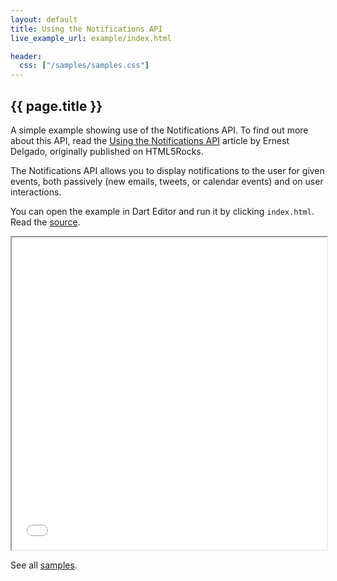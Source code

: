 ```yaml
---
layout: default
title: Using the Notifications API
live_example_url: example/index.html

header:
  css: ["/samples/samples.css"]
---
```


## {{ page.title }}

A simple example showing use of the Notifications API. To find out more about
this API, read the
[Using the Notifications
API](http://www.html5rocks.com/en/tutorials/notifications/quick) article by
Ernest Delgado, originally published on HTML5Rocks.

The Notifications API allows you to display notifications to the user for
given events, both passively (new emails, tweets, or calendar events) and on
user interactions.

You can open the example in Dart Editor and run it by clicking `index.html`.
Read the
[source](https://github.com/dart-lang/dart-samples/tree/master/web/html5/notifications/quick).

<iframe class="running-app-frame"
        style="height:500px;width:100%;"
        src="{{page.live_example_url}}">
</iframe>

See all [samples](/samples/).
